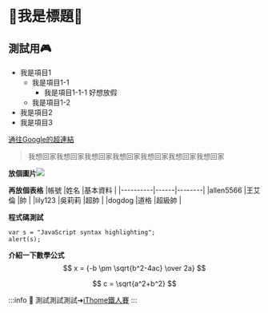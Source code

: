 # :rocket:我是標題:rocket:
## 測試用:video_game:
- 我是項目1
    - 我是項目1-1
        - 我是項目1-1-1
          好想放假
    - 我是項目1-2
- 我是項目2
- 我是項目3

[通往Google的超連結](https://www.google.com.tw/)

> 我想回家我想回家我想回家我想回家我想回家我想回家我想回家

**放個圖片**![](https://th.bing.com/th/id/R.31767c0d8d6d30d45b0a9b96d5e3a880?rik=TyBIUaoIDAB0Qw&riu=http%3a%2f%2finplus.top%2fassets%2fblogImg%2fmarkdown%2fmarkdown-0.png&ehk=7T1iLuILhJc4Yn%2fSSe493ScIMG%2bPltiO1E9aAhijFo8%3d&risl=&pid=ImgRaw&r=0)

**再放個表格**
|帳號       |姓名  |基本資料  |
|----------|------|--------|
|allen5566 |王艾倫 |帥       |
|lily123   |吳莉莉 |超帥     |
|dogdog    |道格   |超級帥   |

**程式碼測試**
```javascript=16
var s = "JavaScript syntax highlighting";
alert(s);
```

**介紹一下數學公式**
$$
x = {-b \pm \sqrt{b^2-4ac} \over 2a}
$$

$$
c = \sqrt{a^2+b^2}
$$

:::info
:pushpin: 測試測試測試➜[iThome鐵人賽](https://ithelp.ithome.com.tw/2021ironman/event)
:::